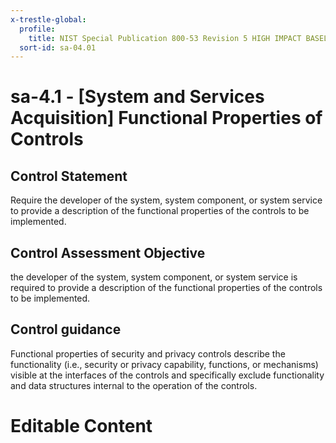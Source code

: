 ```yaml
---
x-trestle-global:
  profile:
    title: NIST Special Publication 800-53 Revision 5 HIGH IMPACT BASELINE
  sort-id: sa-04.01
---
```


# sa-4.1 - \[System and Services Acquisition\] Functional Properties of Controls

## Control Statement

Require the developer of the system, system component, or system service to provide a description of the functional properties of the controls to be implemented.

## Control Assessment Objective

the developer of the system, system component, or system service is required to provide a description of the functional properties of the controls to be implemented.

## Control guidance

Functional properties of security and privacy controls describe the functionality (i.e., security or privacy capability, functions, or mechanisms) visible at the interfaces of the controls and specifically exclude functionality and data structures internal to the operation of the controls.

# Editable Content

<!-- Make additions and edits below -->
<!-- The above represents the contents of the control as received by the profile, prior to additions. -->
<!-- If the profile makes additions to the control, they will appear below. -->
<!-- The above markdown may not be edited but you may edit the content below, and/or introduce new additions to be made by the profile. -->
<!-- If there is a yaml header at the top, parameter values may be edited. Use --set-parameters to incorporate the changes during assembly. -->
<!-- The content here will then replace what is in the profile for this control, after running profile-assemble. -->
<!-- The current profile has no added parts for this control, but you may add new ones here. -->
<!-- Each addition must have a heading either of the form ## Control my_addition_name -->
<!-- or ## Part a. (where the a. refers to one of the control statement labels.) -->
<!-- "## Control" parts are new parts added after the statement part. -->
<!-- "## Part" parts are new parts added into the top-level statement part with that label. -->
<!-- Subparts may be added with nested hash levels of the form ### My Subpart Name -->
<!-- underneath the parent ## Control or ## Part being added -->
<!-- See https://ibm.github.io/compliance-trestle/tutorials/ssp_profile_catalog_authoring/ssp_profile_catalog_authoring for guidance. -->

